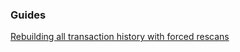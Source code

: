 ### Guides

[Rebuilding all transaction history with forced rescans](https://github.com/eacsuite/eacwallet/tree/master/docs/force_rescans.md)
